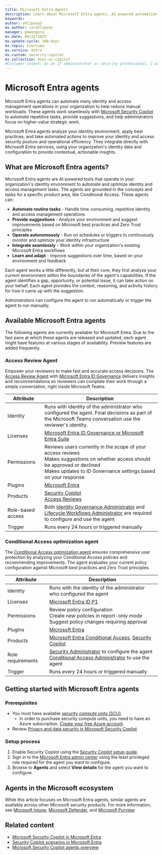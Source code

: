 ```yaml
---
title: Microsoft Entra Agents
description: Learn about Microsoft Entra agents, AI-powered automation tools that enhance identity and access management operations.
keywords:
author: shlipsey3
ms.author: sarahlipsey
manager: pmwongera
ms.date: 09/22/2025
ms.update-cycle: 180-days
ms.topic: overview
ms.service: entra
ms.custom: security-copilot
ms.collection: msec-ai-copilot
#Customer intent: As an IT administrator or security professional, I want to understand what Microsoft Entra agents are and how they can help automate identity and access management tasks.
---
```


# Microsoft Entra agents

Microsoft Entra agents can automate many identity and access management operations in your organization to help reduce manual workloads. These agents work seamlessly with [Microsoft Security Copilot](/copilot/security/microsoft-security-copilot) to automate repetitive tasks, provide suggestions, and help administrators focus on higher-value strategic work.

Microsoft Entra agents analyze your identity environment, apply best practices, and take automated actions to improve your identity and access security posture and operational efficiency. They integrate directly with Microsoft Entra services, using your organization's identity data and configuration to provide contextual, actionable insights.

## What are Microsoft Entra agents?

Microsoft Entra agents are AI-powered tools that operate in your organization's identity environment to automate and optimize identity and access management tasks. The agents are grounded in the concepts and tasks for a specific product area, like Conditional Access. These agents can:

- **Automate routine tasks** - Handle time-consuming, repetitive identity and access management operations
- **Provide suggestions** - Analyze your environment and suggest improvements based on Microsoft best practices and Zero Trust principles
- **Operate autonomously** - Run on schedules or triggers to continuously monitor and optimize your identity infrastructure
- **Integrate seamlessly** - Work within your organization's existing Microsoft Entra workflows
- **Learn and adapt** - Improve suggestions over time, based on your environment and feedback

Each agent works a little differently, but at their core, they first analyze your current environment within the boundaries of the agent's capabilities. If the agent identifies a gap, opportunity, or potential issue, it can take action on your behalf. Each agent provides the context, reasoning, and activity history for how it came up with the suggestion.

Administrators can configure the agent to run automatically or trigger the agent to run manually. 

## Available Microsoft Entra agents

The following agents are currently available for Microsoft Entra. Due to the fast pace at which these agents are released and updated, each agent might have features at various stages of availability. Preview features are added frequently.

### Access Review Agent

Empower your reviewers to make fast and accurate access decisions. The [Access Review Agent](../id-governance/access-review-agent.md) with [Microsoft Entra ID Governance](../id-governance/identity-governance-overview.md) delivers insights and recommendations so reviewers can complete their work through a simple conversation, right inside Microsoft Teams.

| Attribute           | Description |
|---------------------|------------ |
| Identity            | Runs with identity of the administrator who configured the agent. Final decisions as part of the Microsoft Teams conversation use the reviewer's identity. |
| Licenses            | [Microsoft Entra ID Governance or Microsoft Entra Suite](../id-governance/licensing-fundamentals.md) |
| Permissions         | Reviews users currently in the scope of your access reviews<br>Makes suggestions on whether access should be approved or declined<br>Makes updates to ID Governance settings based on your response |
| Plugins             | [Microsoft Entra](/entra/fundamentals/copilot-security-entra) |
| Products            | [Security Copilot](/copilot/security/microsoft-security-copilot)<br>[Access Reviews](../id-governance/access-reviews-overview.md) |
| Role-based access   | Both [Identity Governance Administrator](../identity/role-based-access-control/permissions-reference.md#security-administrator) and [Lifecycle Workflows Administrator](../identity/role-based-access-control/permissions-reference.md#security-administrator) are required to configure and use the agent |
| Trigger             | Runs every 24 hours or triggered manually |

### Conditional Access optimization agent

The [Conditional Access optimization agent](../identity/conditional-access/agent-optimization.md) ensures comprehensive user protection by analyzing your Conditional Access policies and recommending improvements. The agent evaluates your current policy configuration against Microsoft best practices and Zero Trust principles.

| Attribute           | Description |
|---------------------|------------ |
| Identity            | Runs with the identity of the administrator who configured the agent |
| Licenses            | [Microsoft Entra ID P1](licensing.md) |
| Permissions         | Review policy configuration<br>Create new policies in report-only mode<br>Suggest policy changes requiring approval |
| Plugins             | [Microsoft Entra](/entra/fundamentals/copilot-security-entra) |
| Products            | [Microsoft Entra Conditional Access](/entra/identity/conditional-access/), [Security Copilot](/copilot/security/microsoft-security-copilot) |
| Role requirements   | [Security Administrator](../identity/role-based-access-control/permissions-reference.md#security-administrator) to configure the agent<br>[Conditional Access Administrator](../identity/role-based-access-control/permissions-reference.md#conditional-access-administrator) to use the agent |
| Trigger             | Runs every 24 hours or triggered manually |

## Getting started with Microsoft Entra agents

### Prerequisites

- You must have available [security compute units (SCU)](/copilot/security/manage-usage).
    - In order to purchase security compute units, you need to have an Azure subscription. [Create your free Azure account](https://azure.microsoft.com/free).
- Review [Privacy and data security in Microsoft Security Copilot](/copilot/security/privacy-data-security)

### Setup process

1. Enable Security Copilot using the [Security Copilot setup guide](/copilot/security/get-started-security-copilot).
1. Sign in to the [Microsoft Entra admin center](https://entra.microsoft.com) using the least privileged role required for the agent you want to configure.
1. Browse to **Agents** and select **View details** for the agent you want to configure.

## Agents in the Microsoft ecosystem

While this article focuses on Microsoft Entra agents, similar agents are available across other Microsoft security products. For more information, see [Microsoft Intune](/intune/intune-service/copilot/security-copilot-agents-intune), [Microsoft Defender](/defender-xdr/security-copilot-agents-defender), and [Microsoft Purview](/purview/copilot-in-purview-agents). 

## Related content

- [Microsoft Security Copilot in Microsoft Entra](copilot-security-entra.md)
- [Security Copilot scenarios in Microsoft Entra](copilot-entra-security-scenarios.md)
- [Microsoft Security Copilot agents overview](/copilot/security/agents-overview)
